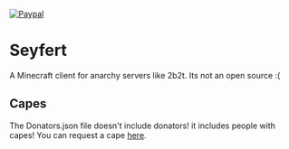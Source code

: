 [![Paypal](https://img.shields.io/badge/paypal-donate-red?color=169bd7&logo=paypal)](https://paypal.me/DonateHuddle)
# Seyfert
A Minecraft client for anarchy servers like 2b2t. Its not an open source :(  
  
## Capes  
The Donators.json file doesn't include donators! it includes people with capes!
You can request a cape <a href="https://bit.ly/375qeLn" target="_blank">here</a>.  
